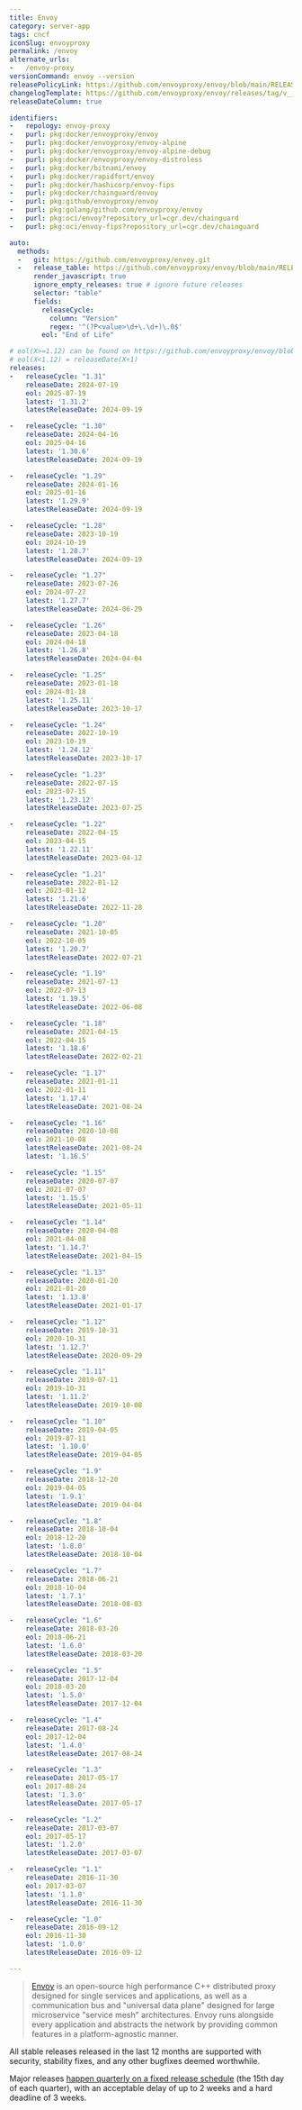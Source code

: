 ```yaml
---
title: Envoy
category: server-app
tags: cncf
iconSlug: envoyproxy
permalink: /envoy
alternate_urls:
-   /envoy-proxy
versionCommand: envoy --version
releasePolicyLink: https://github.com/envoyproxy/envoy/blob/main/RELEASES.md#major-release-schedule
changelogTemplate: https://github.com/envoyproxy/envoy/releases/tag/v__LATEST__
releaseDateColumn: true

identifiers:
-   repology: envoy-proxy
-   purl: pkg:docker/envoyproxy/envoy
-   purl: pkg:docker/envoyproxy/envoy-alpine
-   purl: pkg:docker/envoyproxy/envoy-alpine-debug
-   purl: pkg:docker/envoyproxy/envoy-distroless
-   purl: pkg:docker/bitnami/envoy
-   purl: pkg:docker/rapidfort/envoy
-   purl: pkg:docker/hashicorp/envoy-fips
-   purl: pkg:docker/chainguard/envoy
-   purl: pkg:github/envoyproxy/envoy
-   purl: pkg:golang/github.com/envoyproxy/envoy
-   purl: pkg:oci/envoy?repository_url=cgr.dev/chainguard
-   purl: pkg:oci/envoy-fips?repository_url=cgr.dev/chainguard

auto:
  methods:
  -   git: https://github.com/envoyproxy/envoy.git
  -   release_table: https://github.com/envoyproxy/envoy/blob/main/RELEASES.md
      render_javascript: true
      ignore_empty_releases: true # ignore future releases
      selector: "table"
      fields:
        releaseCycle:
          column: "Version"
          regex: '^(?P<value>\d+\.\d+)\.0$'
        eol: "End of Life"

# eol(X>=1.12) can be found on https://github.com/envoyproxy/envoy/blob/main/RELEASES.md#major-release-schedule
# eol(X<1.12) = releaseDate(X+1)
releases:
-   releaseCycle: "1.31"
    releaseDate: 2024-07-19
    eol: 2025-07-19
    latest: '1.31.2'
    latestReleaseDate: 2024-09-19

-   releaseCycle: "1.30"
    releaseDate: 2024-04-16
    eol: 2025-04-16
    latest: '1.30.6'
    latestReleaseDate: 2024-09-19

-   releaseCycle: "1.29"
    releaseDate: 2024-01-16
    eol: 2025-01-16
    latest: '1.29.9'
    latestReleaseDate: 2024-09-19

-   releaseCycle: "1.28"
    releaseDate: 2023-10-19
    eol: 2024-10-19
    latest: '1.28.7'
    latestReleaseDate: 2024-09-19

-   releaseCycle: "1.27"
    releaseDate: 2023-07-26
    eol: 2024-07-27
    latest: '1.27.7'
    latestReleaseDate: 2024-06-29

-   releaseCycle: "1.26"
    releaseDate: 2023-04-18
    eol: 2024-04-18
    latest: '1.26.8'
    latestReleaseDate: 2024-04-04

-   releaseCycle: "1.25"
    releaseDate: 2023-01-18
    eol: 2024-01-18
    latest: '1.25.11'
    latestReleaseDate: 2023-10-17

-   releaseCycle: "1.24"
    releaseDate: 2022-10-19
    eol: 2023-10-19
    latest: '1.24.12'
    latestReleaseDate: 2023-10-17

-   releaseCycle: "1.23"
    releaseDate: 2022-07-15
    eol: 2023-07-15
    latest: '1.23.12'
    latestReleaseDate: 2023-07-25

-   releaseCycle: "1.22"
    releaseDate: 2022-04-15
    eol: 2023-04-15
    latest: '1.22.11'
    latestReleaseDate: 2023-04-12

-   releaseCycle: "1.21"
    releaseDate: 2022-01-12
    eol: 2023-01-12
    latest: '1.21.6'
    latestReleaseDate: 2022-11-28

-   releaseCycle: "1.20"
    releaseDate: 2021-10-05
    eol: 2022-10-05
    latest: '1.20.7'
    latestReleaseDate: 2022-07-21

-   releaseCycle: "1.19"
    releaseDate: 2021-07-13
    eol: 2022-07-13
    latest: '1.19.5'
    latestReleaseDate: 2022-06-08

-   releaseCycle: "1.18"
    releaseDate: 2021-04-15
    eol: 2022-04-15
    latest: '1.18.6'
    latestReleaseDate: 2022-02-21

-   releaseCycle: "1.17"
    releaseDate: 2021-01-11
    eol: 2022-01-11
    latest: '1.17.4'
    latestReleaseDate: 2021-08-24

-   releaseCycle: "1.16"
    releaseDate: 2020-10-08
    eol: 2021-10-08
    latestReleaseDate: 2021-08-24
    latest: '1.16.5'

-   releaseCycle: "1.15"
    releaseDate: 2020-07-07
    eol: 2021-07-07
    latest: '1.15.5'
    latestReleaseDate: 2021-05-11

-   releaseCycle: "1.14"
    releaseDate: 2020-04-08
    eol: 2021-04-08
    latest: '1.14.7'
    latestReleaseDate: 2021-04-15

-   releaseCycle: "1.13"
    releaseDate: 2020-01-20
    eol: 2021-01-20
    latest: '1.13.8'
    latestReleaseDate: 2021-01-17

-   releaseCycle: "1.12"
    releaseDate: 2019-10-31
    eol: 2020-10-31
    latest: '1.12.7'
    latestReleaseDate: 2020-09-29

-   releaseCycle: "1.11"
    releaseDate: 2019-07-11
    eol: 2019-10-31
    latest: '1.11.2'
    latestReleaseDate: 2019-10-08

-   releaseCycle: "1.10"
    releaseDate: 2019-04-05
    eol: 2019-07-11
    latest: '1.10.0'
    latestReleaseDate: 2019-04-05

-   releaseCycle: "1.9"
    releaseDate: 2018-12-20
    eol: 2019-04-05
    latest: '1.9.1'
    latestReleaseDate: 2019-04-04

-   releaseCycle: "1.8"
    releaseDate: 2018-10-04
    eol: 2018-12-20
    latest: '1.8.0'
    latestReleaseDate: 2018-10-04

-   releaseCycle: "1.7"
    releaseDate: 2018-06-21
    eol: 2018-10-04
    latest: '1.7.1'
    latestReleaseDate: 2018-08-03

-   releaseCycle: "1.6"
    releaseDate: 2018-03-20
    eol: 2018-06-21
    latest: '1.6.0'
    latestReleaseDate: 2018-03-20

-   releaseCycle: "1.5"
    releaseDate: 2017-12-04
    eol: 2018-03-20
    latest: '1.5.0'
    latestReleaseDate: 2017-12-04

-   releaseCycle: "1.4"
    releaseDate: 2017-08-24
    eol: 2017-12-04
    latest: '1.4.0'
    latestReleaseDate: 2017-08-24

-   releaseCycle: "1.3"
    releaseDate: 2017-05-17
    eol: 2017-08-24
    latest: '1.3.0'
    latestReleaseDate: 2017-05-17

-   releaseCycle: "1.2"
    releaseDate: 2017-03-07
    eol: 2017-05-17
    latest: '1.2.0'
    latestReleaseDate: 2017-03-07

-   releaseCycle: "1.1"
    releaseDate: 2016-11-30
    eol: 2017-03-07
    latest: '1.1.0'
    latestReleaseDate: 2016-11-30

-   releaseCycle: "1.0"
    releaseDate: 2016-09-12
    eol: 2016-11-30
    latest: '1.0.0'
    latestReleaseDate: 2016-09-12

---
```


> [Envoy](https://www.envoyproxy.io/) is an open-source high performance C++
> distributed proxy designed for single services and applications, as well as
> a communication bus and "universal data plane" designed for large
> microservice "service mesh" architectures. Envoy runs alongside every
> application and abstracts the network by providing common features in a
> platform-agnostic manner.

All stable releases released in the last 12 months are supported with
security, stability fixes, and any other bugfixes deemed worthwhile.

Major releases [happen quarterly on a fixed release schedule](https://bit.ly/envoy-stable-releases)
(the 15th day of each quarter), with an acceptable delay of up to
2 weeks and a hard deadline of 3 weeks.
